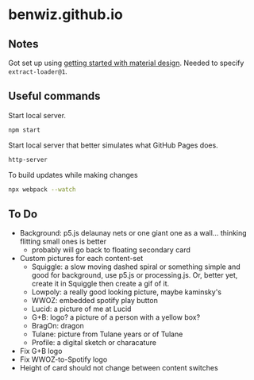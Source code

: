 # benwiz.github.io

## Notes

Got set up using [getting started with material design](https://material.io/components/web/docs/getting-started/). Needed to specify `extract-loader@1`.

## Useful commands

Start local server.

```bash
npm start
```

Start local server that better simulates what GitHub Pages does.

```bash
http-server
```

To build updates while making changes

```bash
npx webpack --watch
```

## To Do

- Background: p5.js delaunay nets or one giant one as a wall... thinking flitting small ones is better
  - probably will go back to floating secondary card
- Custom pictures for each content-set
  - Squiggle: a slow moving dashed spiral or something simple and good for background, use p5.js or processing.js. Or, better yet, create it in Squiggle then create a gif of it.
  - Lowpoly: a really good looking picture, maybe kaminsky's
  - WWOZ: embedded spotify play button
  - Lucid: a picture of me at Lucid
  - G+B: logo? a picture of a person with a yellow box?
  - BragOn: dragon
  - Tulane: picture from Tulane years or of Tulane
  - Profile: a digital sketch or characature
- Fix G+B logo
- Fix WWOZ-to-Spotify logo
- Height of card should not change between content switches
